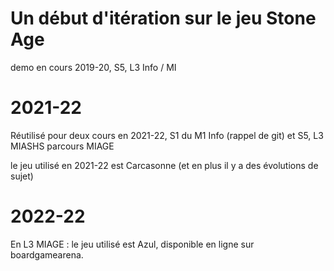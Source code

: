 # Un début d'itération sur le jeu Stone Age
demo en cours 2019-20, S5, L3 Info / MI

# 2021-22
Réutilisé pour deux cours en 2021-22, S1 du M1 Info (rappel de git) et S5, L3 MIASHS parcours MIAGE


le jeu utilisé en 2021-22 est Carcasonne (et en plus il y a des évolutions de sujet)


# 2022-22

En L3 MIAGE : le jeu utilisé est Azul, disponible en ligne sur boardgamearena.
